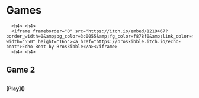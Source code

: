 # Games
      <h4> <h4>
      <iframe frameborder="0" src="https://itch.io/embed/1219467?border_width=0&amp;bg_color=3c0055&amp;fg_color=f878f0&amp;link_color=f6a71e&amp;border_color=692c9b" width="550" height="165"><a href="https://broskibble.itch.io/echo-beat">Echo-Beat by Broskibble</a></iframe>
      <h4> <h4>
  <h2>Game 2<h2>
    <h4> [Play]() <h4>

